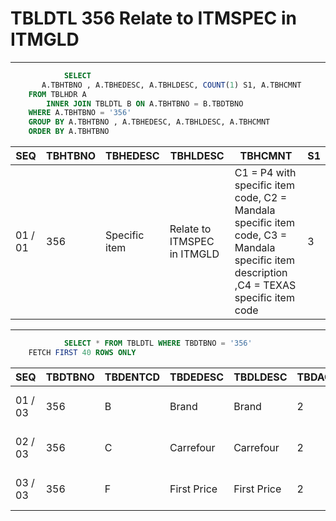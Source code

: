 # TBLDTL 356 Relate to ITMSPEC in ITMGLD 

---

```sql
            SELECT
       A.TBHTBNO , A.TBHEDESC, A.TBHLDESC, COUNT(1) S1, A.TBHCMNT
    FROM TBLHDR A
        INNER JOIN TBLDTL B ON A.TBHTBNO = B.TBDTBNO
    WHERE A.TBHTBNO = '356'
    GROUP BY A.TBHTBNO , A.TBHEDESC, A.TBHLDESC, A.TBHCMNT
    ORDER BY A.TBHTBNO

```

|SEQ|TBHTBNO|TBHEDESC|TBHLDESC|TBHCMNT|S1|
| -- | -- | -- | -- | -- | -- |
|01 / 01|356|Specific item|Relate to ITMSPEC in ITMGLD|C1 = P4 with specific item code, C2 = Mandala specific item code, C3 = Mandala specific item description ,C4 = TEXAS specific item code|3|


---


```sql
            SELECT * FROM TBLDTL WHERE TBDTBNO = '356'
    FETCH FIRST 40 ROWS ONLY

```

|SEQ|TBDTBNO|TBDENTCD|TBDEDESC|TBDLDESC|TBDACCES|TBDNUM1|TBDNUM2|TBDNUM3|TBDNUM4|TBDCHA1|TBDCHA2|TBDCHA3|TBDCHA4|TBDDAT1|TBDDAT2|TBDCRE|TBDUPD|TBDUSR|
| -- | -- | -- | -- | -- | -- | -- | -- | -- | -- | -- | -- | -- | -- | -- | -- | -- | -- | -- |
|01 / 03|356|B|Brand|Brand|2|null|null|null|null|B|B|Brand|A|null|null|2008-01-04 10:22:18.0|2024-05-07 21:40:54.0|BRID0617|
|02 / 03|356|C|Carrefour|Carrefour|2|null|null|null|null|C|C|Carrefour|ME|null|null|2008-01-04 10:22:18.0|2024-05-07 21:40:54.0|BRID0617|
|03 / 03|356|F|First Price|First Price|2|null|null|null|null|F|F|First Price|P1,P4|null|null|2008-01-04 10:22:18.0|2024-05-07 21:40:54.0|BRID0617|

